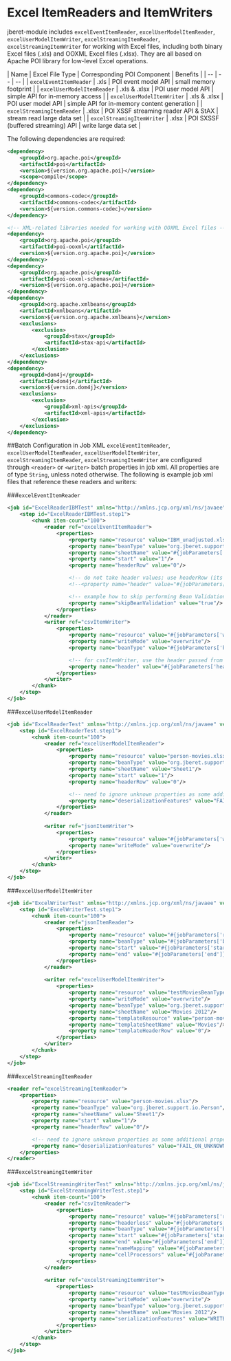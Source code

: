 # Excel ItemReaders and ItemWriters

jberet-module includes `excelEventItemReader`, `excelUserModelItemReader`, `excelUserModelItemWriter`, `excelStreamingItemReader`, `excelStreamingItemWriter` for working with Excel files, including both binary Excel files (.xls) and OOXML Excel files (.xlsx). They are all based on Apache POI library for low-level Excel operations.

| Name | Excel File Type | Corresponding POI Component | Benefits |
| -- | -- | -- |
| `excelEventItemReader` | .xls | POI event model API | small memory footprint |
| `excelUserModelItemReader` | .xls & .xlsx | POI user model API | simple API for in-memory access |
| `excelUserModelItemWriter` | .xls & .xlsx | POI user model API | simple API for in-memory content generation |
| `excelStreamingItemReader` | .xlsx | POI XSSF streaming reader API & StAX | stream read large data set |
| `excelStreamingItemWriter` | .xlsx | POI SXSSF (buffered streaming) API | write large data set | 


The following dependencies are required:
```xml
<dependency>
    <groupId>org.apache.poi</groupId>
    <artifactId>poi</artifactId>
    <version>${version.org.apache.poi}</version>
    <scope>compile</scope>
</dependency>
<dependency>
    <groupId>commons-codec</groupId>
    <artifactId>commons-codec</artifactId>
    <version>${version.commons-codec}</version>
</dependency>

<!-- XML-related libraries needed for working with OOXML Excel files -->
<dependency>
    <groupId>org.apache.poi</groupId>
    <artifactId>poi-ooxml</artifactId>
    <version>${version.org.apache.poi}</version>
</dependency>
<dependency>
    <groupId>org.apache.poi</groupId>
    <artifactId>poi-ooxml-schemas</artifactId>
    <version>${version.org.apache.poi}</version>
</dependency>
<dependency>
    <groupId>org.apache.xmlbeans</groupId>
    <artifactId>xmlbeans</artifactId>
    <version>${version.org.apache.xmlbeans}</version>
    <exclusions>
        <exclusion>
            <groupId>stax</groupId>
            <artifactId>stax-api</artifactId>
        </exclusion>
    </exclusions>
</dependency>
<dependency>
    <groupId>dom4j</groupId>
    <artifactId>dom4j</artifactId>
    <version>${version.dom4j}</version>
    <exclusions>
        <exclusion>
            <groupId>xml-apis</groupId>
            <artifactId>xml-apis</artifactId>
        </exclusion>
    </exclusions>
</dependency>
```
##Batch Configuration in Job XML
`excelEventItemReader`, `excelUserModelItemReader`, `excelUserModelItemWriter`, `excelStreamingItemReader`, `excelStreamingItemWriter` are configured through `<reader>` or `<writer>` batch properties in job xml. All properties are of type `String`, unless noted otherwise. The following is example job xml files that reference these readers and writers:

###`excelEventItemReader`
```xml
<job id="ExcelReaderIBMTest" xmlns="http://xmlns.jcp.org/xml/ns/javaee" version="1.0">
    <step id="ExcelReaderIBMTest.step1">
        <chunk item-count="100">
            <reader ref="excelEventItemReader">
                <properties>
                    <property name="resource" value="IBM_unadjusted.xls"/>
                    <property name="beanType" value="org.jberet.support.io.StockTrade"/>
                    <property name="sheetName" value="#{jobParameters['sheetName']}"/>
                    <property name="start" value="1"/>
                    <property name="headerRow" value="0"/>

                    <!-- do not take header values; use headerRow (its default value 0) instead -->
                    <!--<property name="header" value="#{jobParameters['header']}"/>-->

                    <!-- example how to skip performing Bean Validation on the data POJO -->
                    <property name="skipBeanValidation" value="true"/>
                </properties>
            </reader>
            <writer ref="csvItemWriter">
                <properties>
                    <property name="resource" value="#{jobParameters['writeResource']}"/>
                    <property name="writeMode" value="overwrite"/>
                    <property name="beanType" value="#{jobParameters['beanType']}"/>

                    <!-- for csvItemWriter, use the header passed from jobParameters -->
                    <property name="header" value="#{jobParameters['header']}"/>
                </properties>
            </writer>
        </chunk>
    </step>
</job>
```
###`excelUserModelItemReader`
```xml
<job id="ExcelReaderTest" xmlns="http://xmlns.jcp.org/xml/ns/javaee" version="1.0">
    <step id="ExcelReaderTest.step1">
        <chunk item-count="100">
            <reader ref="excelUserModelItemReader">
                <properties>
                    <property name="resource" value="person-movies.xlsx"/>
                    <property name="beanType" value="org.jberet.support.io.Person"/>
                    <property name="sheetName" value="Sheet1"/>
                    <property name="start" value="1"/>
                    <property name="headerRow" value="0"/>

                    <!-- need to ignore unknown properties as some additional properties in data -->
                    <property name="deserializationFeatures" value="FAIL_ON_UNKNOWN_PROPERTIES=false"/>
                </properties>
            </reader>
            
            <writer ref="jsonItemWriter">
                <properties>
                    <property name="resource" value="#{jobParameters['writeResource']}"/>
                    <property name="writeMode" value="overwrite"/>
                </properties>
            </writer>
        </chunk>
    </step>
</job>
```

###`excelUserModelItemWriter`
```xml
<job id="ExcelWriterTest" xmlns="http://xmlns.jcp.org/xml/ns/javaee" version="1.0">
    <step id="ExcelWriterTest.step1">
        <chunk item-count="100">
            <reader ref="jsonItemReader">
                <properties>
                    <property name="resource" value="#{jobParameters['resource']}"/>
                    <property name="beanType" value="#{jobParameters['beanType']}"/>
                    <property name="start" value="#{jobParameters['start']}"/>
                    <property name="end" value="#{jobParameters['end']}"/>
                </properties>
            </reader>
            
            <writer ref="excelUserModelItemWriter">
                <properties>
                    <property name="resource" value="testMoviesBeanTypeFullTemplate.xlsx"/>
                    <property name="writeMode" value="overwrite"/>
                    <property name="beanType" value="org.jberet.support.io.Movie"/>
                    <property name="sheetName" value="Movies 2012"/>
                    <property name="templateResource" value="person-movies-company.xltx"/>
                    <property name="templateSheetName" value="Movies"/>
                    <property name="templateHeaderRow" value="0"/>
                </properties>
            </writer>
        </chunk>
    </step>
</job>
```

###`excelStreamingItemReader`
```xml
<reader ref="excelStreamingItemReader">
    <properties>
        <property name="resource" value="person-movies.xlsx"/>
        <property name="beanType" value="org.jberet.support.io.Person"/>
        <property name="sheetName" value="Sheet1"/>
        <property name="start" value="1"/>
        <property name="headerRow" value="0"/>

        <!-- need to ignore unknown properties as some additional properties in data -->
        <property name="deserializationFeatures" value="FAIL_ON_UNKNOWN_PROPERTIES=false"/>
    </properties>
</reader>
```

###`excelStreamingItemWriter`
```xml
<job id="ExcelStreamingWriterTest" xmlns="http://xmlns.jcp.org/xml/ns/javaee" version="1.0">
    <step id="ExcelStreamingWriterTest.step1">
        <chunk item-count="100">
            <reader ref="csvItemReader">
                <properties>
                    <property name="resource" value="#{jobParameters['resource']}"/>
                    <property name="headerless" value="#{jobParameters['headerless']}"/>
                    <property name="beanType" value="#{jobParameters['beanType']}"/>
                    <property name="start" value="#{jobParameters['start']}"/>
                    <property name="end" value="#{jobParameters['end']}"/>
                    <property name="nameMapping" value="#{jobParameters['nameMapping']}"/>
                    <property name="cellProcessors" value="#{jobParameters['cellProcessors']}"/>
                </properties>
            </reader>
            
            <writer ref="excelStreamingItemWriter">
                <properties>
                    <property name="resource" value="testMoviesBeanTypeFullStreaming.xlsx"/>
                    <property name="writeMode" value="overwrite"/>
                    <property name="beanType" value="org.jberet.support.io.Movie"/>
                    <property name="sheetName" value="Movies 2012"/>
                    <property name="serializationFeatures" value="WRITE_DATES_AS_TIMESTAMPS=false"/>
                </properties>
            </writer>
        </chunk>
    </step>
</job>
```
